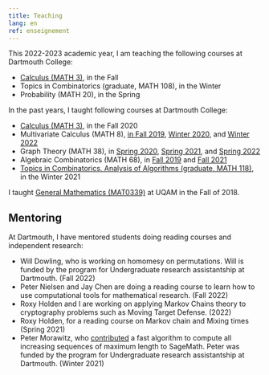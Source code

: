 ```yaml
---
title: Teaching
lang: en
ref: enseignement
---
```


This 2022-2023 academic year, I am teaching the following courses at Dartmouth College:
 * [Calculus (MATH 3)](https://math.dartmouth.edu/~m3f22), in the Fall
 * Topics in Combinatorics (graduate, MATH 108), in the Winter
 * Probability (MATH 20), in the Spring

In the past years, I taught following courses at Dartmouth College:
 * [Calculus (MATH 3)](https://math.dartmouth.edu/~m3f20), in the Fall 2020
 * Multivariate Calculus (MATH 8), [in Fall 2019](https://math.dartmouth.edu/~m8f19), [Winter 2020](https://math.dartmouth.edu/~m8w20), and [Winter 2022](https://math.dartmouth.edu/~m8w22)
 * Graph Theory (MATH 38), in [Spring 2020](https://math.dartmouth.edu/~m38s20), [Spring 2021](https://math.dartmouth.edu/~m38s21), and [Spring 2022](https://math.dartmouth.edu/~m38s22)
 * Algebraic Combinatorics (MATH 68), in [Fall 2019](https://math.dartmouth.edu/~m68f19) and [Fall 2021](https://math.dartmouth.edu/~m68f21)
 * [Topics in Combinatorics, Analysis of Algorithms (graduate, MATH 118)](https://canvas.dartmouth.edu/courses/44288), in the Winter 2021


I taught [General Mathematics (MAT0339)](mat0339.html) at UQAM in the Fall of 2018.


## Mentoring

At Dartmouth, I have mentored students doing reading courses and independent research:
* Will Dowling, who is working on homomesy on permutations. Will is funded by the program for Undergraduate research assistantship at Dartmouth. (Fall 2022)
* Peter Nielsen and Jay Chen are doing a reading course to learn how to use computational tools for mathematical research. (Fall 2022)
* Roxy Holden and I are working on applying Markov Chains theory to cryptography problems such as Moving Target Defense. (2022)
* Roxy Holden, for a reading course on Markov chain and Mixing times (Spring 2021)
* Peter Morawitz, who [contributed](https://trac.sagemath.org/ticket/31451) a fast algorithm to compute all increasing sequences of maximum length to SageMath. Peter was funded by the program for Undergraduate research assistantship at Dartmouth. (Winter 2021)

